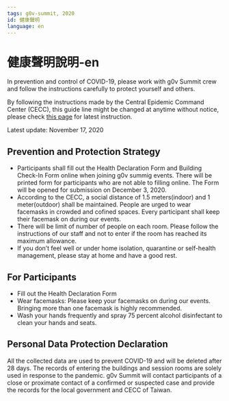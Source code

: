 ```yaml
---
tags: g0v-summit, 2020
id: 健康聲明
language: en
---
```

# 健康聲明說明-en

In prevention and control of COVID-19, please work with g0v Summit crew and follow the instructions carefully to protect yourself and others.

By following the instructions made by the Central Epidemic Command Center (CECC), this guide line might be changed at anytime without notice, please check [this page](https://summit.g0v.tw/2020/en/covid19-guidelines) for latest instruction.

Latest update: November 17, 2020

## Prevention and Protection Strategy

- Participants shall fill out the Health Declaration Form and Building Check-In Form online when joining g0v summig events. There will be printed form for participants who are not able to filling online. The Form will be opened for submission on December 3, 2020.
- According to the CECC, a social distance of 1.5 meters(indoor) and 1 meter(outdoor) shall be maintained. People are urged to wear facemasks in crowded and cofined spaces. Every participant shall keep their facemask on during our events.
- There will be limit of number of people on each room. Please follow the instructions of our staff and not to enter if the room has reached its maximum allowance.
- If you don’t feel well or under home isolation, quarantine or self-health management, please stay at home and have a good rest.

## For Participants

- Fill out the Health Declaration Form
- Wear facemasks: Please keep your facemasks on during our events. Bringing more than one facemask is highly recommended.
- Wash your hands frequently and spray 75 percent alcohol disinfectant to clean your hands and seats.

## Personal Data Protection Declaration

All the collected data are used to prevent COVID-19 and will be deleted after 28 days. The records of entering the buildings and session rooms are solely used in response to the pandemic. g0v Summit will contact participants of a close or proximate contact of a confirmed or suspected case and provide the records for the local government and CECC of Taiwan.
